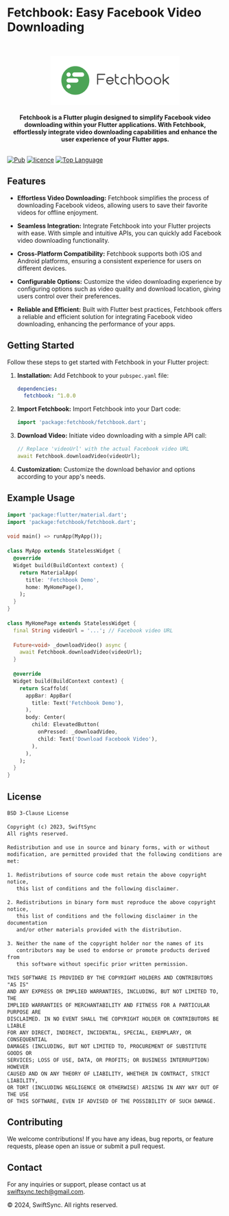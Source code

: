 # Fetchbook: Easy Facebook Video Downloading

<br />
<p align="center">
    <a href="https://edukit" target="_blank"><img width="300" height="115" src="assets/fetchbook.png" alt="Fetchbook Logo"></a>
    <br />
    <br />
    <b>Fetchbook is a Flutter plugin designed to simplify Facebook video downloading within your Flutter applications. With Fetchbook, effortlessly integrate video downloading capabilities and enhance the user experience of your Flutter apps.</b>
    <br />
    <br />

[![Pub](https://img.shields.io/pub/v/fetchbook)](https://pub.dev/packages/fetchbook) 
[![licence](https://img.shields.io/badge/Licence-BIT-green.svg)](https://github.com/swiftsyncnp/fetchbook/blob/master/LICENSE) 
[![Top Language](https://img.shields.io/github/languages/top/swiftsyncnp/fetchbook?color=4ca456)](https://github.com/swiftsyncnp/fetchbook)


## Features

- **Effortless Video Downloading:** Fetchbook simplifies the process of downloading Facebook videos, allowing users to save their favorite videos for offline enjoyment.

- **Seamless Integration:** Integrate Fetchbook into your Flutter projects with ease. With simple and intuitive APIs, you can quickly add Facebook video downloading functionality.

- **Cross-Platform Compatibility:** Fetchbook supports both iOS and Android platforms, ensuring a consistent experience for users on different devices.

- **Configurable Options:** Customize the video downloading experience by configuring options such as video quality and download location, giving users control over their preferences.

- **Reliable and Efficient:** Built with Flutter best practices, Fetchbook offers a reliable and efficient solution for integrating Facebook video downloading, enhancing the performance of your apps.

## Getting Started

Follow these steps to get started with Fetchbook in your Flutter project:

1. **Installation:** Add Fetchbook to your `pubspec.yaml` file:

    ```yaml
    dependencies:
      fetchbook: ^1.0.0
    ```

2. **Import Fetchbook:** Import Fetchbook into your Dart code:

    ```dart
    import 'package:fetchbook/fetchbook.dart';
    ```

3. **Download Video:** Initiate video downloading with a simple API call:

    ```dart
    // Replace 'videoUrl' with the actual Facebook video URL
    await Fetchbook.downloadVideo(videoUrl);
    ```

4. **Customization:** Customize the download behavior and options according to your app's needs.

## Example Usage

```dart
import 'package:flutter/material.dart';
import 'package:fetchbook/fetchbook.dart';

void main() => runApp(MyApp());

class MyApp extends StatelessWidget {
  @override
  Widget build(BuildContext context) {
    return MaterialApp(
      title: 'Fetchbook Demo',
      home: MyHomePage(),
    );
  }
}

class MyHomePage extends StatelessWidget {
  final String videoUrl = '...'; // Facebook video URL

  Future<void> _downloadVideo() async {
    await Fetchbook.downloadVideo(videoUrl);
  }

  @override
  Widget build(BuildContext context) {
    return Scaffold(
      appBar: AppBar(
        title: Text('Fetchbook Demo'),
      ),
      body: Center(
        child: ElevatedButton(
          onPressed: _downloadVideo,
          child: Text('Download Facebook Video'),
        ),
      ),
    );
  }
}
```

## License

```
BSD 3-Clause License

Copyright (c) 2023, SwiftSync
All rights reserved.

Redistribution and use in source and binary forms, with or without
modification, are permitted provided that the following conditions are met:

1. Redistributions of source code must retain the above copyright notice,
   this list of conditions and the following disclaimer.

2. Redistributions in binary form must reproduce the above copyright notice,
   this list of conditions and the following disclaimer in the documentation
   and/or other materials provided with the distribution.

3. Neither the name of the copyright holder nor the names of its
   contributors may be used to endorse or promote products derived from
   this software without specific prior written permission.

THIS SOFTWARE IS PROVIDED BY THE COPYRIGHT HOLDERS AND CONTRIBUTORS "AS IS"
AND ANY EXPRESS OR IMPLIED WARRANTIES, INCLUDING, BUT NOT LIMITED TO, THE
IMPLIED WARRANTIES OF MERCHANTABILITY AND FITNESS FOR A PARTICULAR PURPOSE ARE
DISCLAIMED. IN NO EVENT SHALL THE COPYRIGHT HOLDER OR CONTRIBUTORS BE LIABLE
FOR ANY DIRECT, INDIRECT, INCIDENTAL, SPECIAL, EXEMPLARY, OR CONSEQUENTIAL
DAMAGES (INCLUDING, BUT NOT LIMITED TO, PROCUREMENT OF SUBSTITUTE GOODS OR
SERVICES; LOSS OF USE, DATA, OR PROFITS; OR BUSINESS INTERRUPTION) HOWEVER
CAUSED AND ON ANY THEORY OF LIABILITY, WHETHER IN CONTRACT, STRICT LIABILITY,
OR TORT (INCLUDING NEGLIGENCE OR OTHERWISE) ARISING IN ANY WAY OUT OF THE USE
OF THIS SOFTWARE, EVEN IF ADVISED OF THE POSSIBILITY OF SUCH DAMAGE.
```

## Contributing

We welcome contributions! If you have any ideas, bug reports, or feature requests, please open an issue or submit a pull request.

## Contact

For any inquiries or support, please contact us at swiftsync.tech@gmail.com.

© 2024, SwiftSync. All rights reserved.
